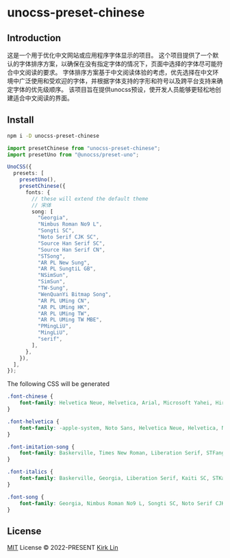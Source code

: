 # unocss-preset-chinese

## Introduction
这是一个用于优化中文网站或应用程序字体显示的项目。
这个项目提供了一个默认的字体排序方案，以确保在没有指定字体的情况下，页面中选择的字体尽可能符合中文阅读的要求。
字体排序方案基于中文阅读体验的考虑，优先选择在中文环境中广泛使用和受欢迎的字体，并根据字体支持的字形和符号以及跨平台支持来确定字体的优先级顺序。
该项目旨在提供unocss预设，使开发人员能够更轻松地创建适合中文阅读的界面。

## Install

```bash
npm i -D unocss-preset-chinese
```

```ts
import presetChinese from "unocss-preset-chinese";
import presetUno from "@unocss/preset-uno";

UnoCSS({
  presets: [
    presetUno(),
    presetChinese({
      fonts: {
        // these will extend the default theme
        // 宋体
        song: [
          "Georgia",
          "Nimbus Roman No9 L",
          "Songti SC",
          "Noto Serif CJK SC",
          "Source Han Serif SC",
          "Source Han Serif CN",
          "STSong",
          "AR PL New Sung",
          "AR PL SungtiL GB",
          "NSimSun",
          "SimSun",
          "TW-Sung",
          "WenQuanYi Bitmap Song",
          "AR PL UMing CN",
          "AR PL UMing HK",
          "AR PL UMing TW",
          "AR PL UMing TW MBE",
          "PMingLiU",
          "MingLiU",
          "serif",
        ],
      },
    }),
  ],
});
```

The following CSS will be generated

```css
.font-chinese {
    font-family: Helvetica Neue, Helvetica, Arial, Microsoft Yahei, Hiragino Sans GB, Heiti SC, WenQuanYi Micro Hei, sans-serif;
}

.font-helvetica {
    font-family: -apple-system, Noto Sans, Helvetica Neue, Helvetica, Nimbus Sans L, Arial, Liberation Sans, PingFang SC, Hiragino Sans GB, Noto Sans CJK SC, Source Han Sans SC, Source Han Sans CN, Microsoft YaHei, Wenquanyi Micro Hei, WenQuanYi Zen Hei, ST Heiti, SimHei, WenQuanYi Zen Hei Sharp, sans-serif;
}

.font-imitation-song {
    font-family: Baskerville, Times New Roman, Liberation Serif, STFangsong, FangSong, FangSong_GB2312, CWTEX-F, serif;
}

.font-italics {
    font-family: Baskerville, Georgia, Liberation Serif, Kaiti SC, STKaiti, AR PL UKai CN, AR PL UKai HK, AR PL UKai TW, AR PL UKai TW MBE, AR PL KaitiM GB, KaiTi, KaiTi_GB2312, DFKai-SB, TW-Kai, serif;
}

.font-song {
    font-family: Georgia, Nimbus Roman No9 L, Songti SC, Noto Serif CJK SC, Source Han Serif SC, Source Han Serif CN, STSong, AR PL New Sung, AR PL SungtiL GB, NSimSun, SimSun, TW-Sung, WenQuanYi Bitmap Song, AR PL UMing CN, AR PL UMing HK, AR PL UMing TW, AR PL UMing TW MBE, PMingLiU, MingLiU, serif;
}
```


## License

[MIT](./LICENSE) License &copy; 2022-PRESENT [Kirk Lin](https://github.com/kirklin)
